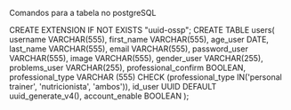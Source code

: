 Comandos para a tabela no postgreSQL

CREATE EXTENSION IF NOT EXISTS "uuid-ossp";
CREATE TABLE users(
    username VARCHAR(555),
    first_name VARCHAR(555),
    age_user DATE,
    last_name VARCHAR(555),
    email VARCHAR(555),
    password_user VARCHAR(555),
    image VARCHAR(555),
    gender_user VARCHAR(255),
    problems_user VARCHAR(255),
    professional_confirm BOOLEAN,
    professional_type VARCHAR (555) CHECK (professional_type IN('personal trainer', 'nutricionista', 'ambos')),
    id_user UUID DEFAULT uuid_generate_v4(),
    account_enable BOOLEAN
);

